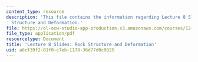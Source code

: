 ```yaml
---
content_type: resource
description: 'This file contains the information regarding Lecture 8 Slides: Rock
  Structure and Deformation.'
file: https://ol-ocw-studio-app-production.s3.amazonaws.com/courses/12-001-introduction-to-geology-fall-2013/a6cf39f281f0c7eb117836d77d0c9825_MIT12_001F13_Lec8Slides.pdf
file_type: application/pdf
resourcetype: Document
title: 'Lecture 8 Slides: Rock Structure and Deformation'
uid: a6cf39f2-81f0-c7eb-1178-36d77d0c9825
---
```

